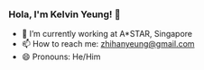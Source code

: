 ### Hola, I'm Kelvin Yeung! 👋

- 🔭 I’m currently working at A*STAR, Singapore
- 📫 How to reach me:  zhihanyeung@gmail.com
- 😄 Pronouns: He/Him
